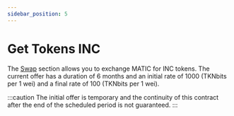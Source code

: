 ```yaml
---
sidebar_position: 5
---
```


# Get Tokens INC

The [Swap](https://survey.inctoken.org/swap) section allows you to exchange MATIC for INC tokens.
The current offer has a duration of 6 months and an initial rate of 1000 (TKNbits per 1 wei) and a final rate of 100 (TKNbits per 1 wei).

:::caution
The initial offer is temporary and the continuity of this contract after the end of the scheduled period is not guaranteed.
:::
